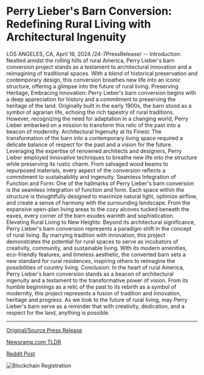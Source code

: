 # Perry Lieber's Barn Conversion: Redefining Rural Living with Architectural Ingenuity

LOS ANGELES, CA, April 16, 2024 /24-7PressRelease/ --   Introduction: Nestled amidst the rolling hills of rural America, Perry Lieber's barn conversion project stands as a testament to architectural innovation and a reimagining of traditional spaces. With a blend of historical preservation and contemporary design, this conversion breathes new life into an iconic structure, offering a glimpse into the future of rural living.  Preserving Heritage, Embracing Innovation: Perry Lieber's barn conversion begins with a deep appreciation for history and a commitment to preserving the heritage of the land. Originally built in the early 1900s, the barn stood as a symbol of agrarian life, echoing the rich tapestry of rural traditions. However, recognizing the need for adaptation in a changing world, Perry Lieber embarked on a mission to transform this relic of the past into a beacon of modernity.  Architectural Ingenuity at Its Finest: The transformation of the barn into a contemporary living space required a delicate balance of respect for the past and a vision for the future. Leveraging the expertise of renowned architects and designers, Perry Lieber employed innovative techniques to breathe new life into the structure while preserving its rustic charm. From salvaged wood beams to repurposed materials, every aspect of the conversion reflects a commitment to sustainability and ingenuity.  Seamless Integration of Function and Form: One of the hallmarks of Perry Lieber's barn conversion is the seamless integration of function and form. Each space within the structure is thoughtfully designed to maximize natural light, optimize airflow, and create a sense of harmony with the surrounding landscape. From the expansive open-plan living areas to the cozy alcoves tucked beneath the eaves, every corner of the barn exudes warmth and sophistication.  Elevating Rural Living to New Heights: Beyond its architectural significance, Perry Lieber's barn conversion represents a paradigm shift in the concept of rural living. By marrying tradition with innovation, this project demonstrates the potential for rural spaces to serve as incubators of creativity, community, and sustainable living. With its modern amenities, eco-friendly features, and timeless aesthetic, the converted barn sets a new standard for rural residences, inspiring others to reimagine the possibilities of country living.  Conclusion: In the heart of rural America, Perry Lieber's barn conversion stands as a beacon of architectural ingenuity and a testament to the transformative power of vision. From its humble beginnings as a relic of the past to its rebirth as a symbol of modernity, this project represents a fusion of tradition and innovation, heritage and progress. As we look to the future of rural living, may Perry Lieber's barn serve as a reminder that with creativity, dedication, and a respect for the land, anything is possible. 

---

[Original/Source Press Release](https://www.24-7pressrelease.com/press-release/510049/perry-liebers-barn-conversion-redefining-rural-living-with-architectural-ingenuity)
                    

[Newsramp.com TLDR](https://newsramp.com/curated-news/perry-lieber-s-barn-conversion-a-fusion-of-tradition-and-innovation/0664ae7fd07450390363ef3afcd3f613) 

 



[Reddit Post](https://www.reddit.com/r/Lifestyle_Culture/comments/1c59y7l/perry_liebers_barn_conversion_a_fusion_of/) 



![Blockchain Registration](https://cdn.newsramp.app/24-7PressRelease/qrcode/244/16/kissWLw3.webp)